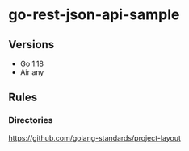 # go-rest-json-api-sample
## Versions
- Go 1.18
- Air any

## Rules
### Directories
https://github.com/golang-standards/project-layout
